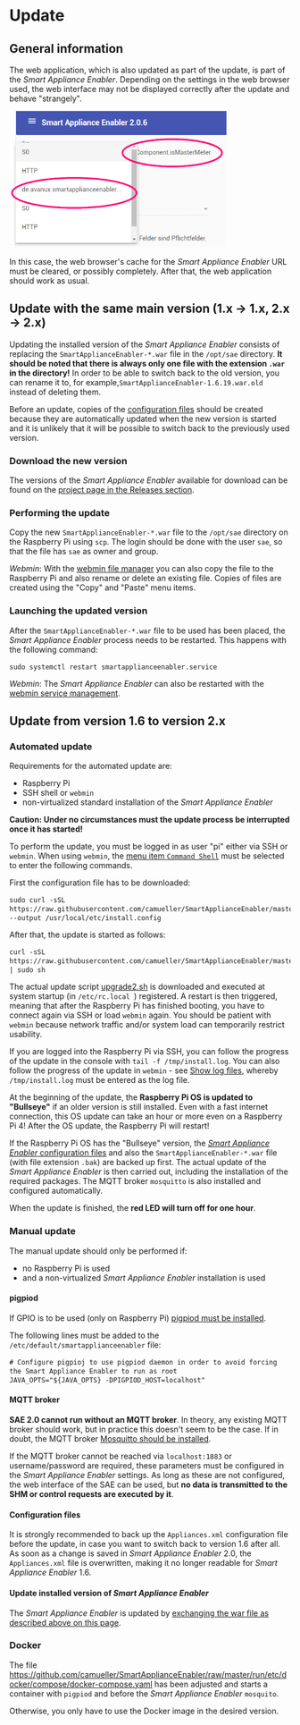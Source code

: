 # Update
## General information
The web application, which is also updated as part of the update, is part of the *Smart Appliance Enabler*. Depending on the settings in the web browser used, the web interface may not be displayed correctly after the update and behave "strangely".

![Web App Corrupt](../pics/fe/WebAppCorrupt.png)

In this case, the web browser's cache for the *Smart Appliance Enabler* URL must be cleared, or possibly completely. After that, the web application should work as usual.

## Update with the same main version (1.x -> 1.x, 2.x -> 2.x)
Updating the installed version of the *Smart Appliance Enabler* consists of replacing the `SmartApplianceEnabler-*.war` file in the `/opt/sae` directory. **It should be noted that there is always only one file with the extension `.war` in the directory!** In order to be able to switch back to the old version, you can rename it to, for example,`SmartApplianceEnabler-1.6.19.war.old` instead of deleting them.

Before an update, copies of the [configuration files](ConfigurationFiles_EN.md) should be created because they are automatically updated when the new version is started and it is unlikely that it will be possible to switch back to the previously used version.

### Download the new version
The versions of the *Smart Appliance Enabler* available for download can be found on the [project page in the Releases section](https://github.com/camueller/SmartApplianceEnabler/releases).

### Performing the update
Copy the new `SmartApplianceEnabler-*.war` file to the `/opt/sae` directory on the Raspberry Pi using `scp`. The login should be done with the user `sae`, so that the file has `sae` as owner and group.

*Webmin*: With the [webmin file manager](Webmin_EN.md) you can also copy the file to the Raspberry Pi and also rename or delete an existing file. Copies of files are created using the "Copy" and "Paste" menu items.

### Launching the updated version
After the `SmartApplianceEnabler-*.war` file to be used has been placed, the *Smart Appliance Enabler* process needs to be restarted. This happens with the following command:
```console
sudo systemctl restart smartapplianceenabler.service
```

*Webmin*: The *Smart Appliance Enabler* can also be restarted with the [webmin service management](Webmin_EN.md).

## Update from version 1.6 to version 2.x
### Automated update
Requirements for the automated update are:
- Raspberry Pi
- SSH shell or `webmin`
- non-virtualized standard installation of the *Smart Appliance Enabler*

**Caution: Under no circumstances must the update process be interrupted once it has started!**

To perform the update, you must be logged in as user "pi" either via SSH or `webmin`. When using `webmin`, the [menu item `Command Shell`](Webmin_EN.md) must be selected to enter the following commands.

First the configuration file has to be downloaded:
```console
sudo curl -sSL https://raw.githubusercontent.com/camueller/SmartApplianceEnabler/master/install/install.config --output /usr/local/etc/install.config
```

After that, the update is started as follows:
```console
curl -sSL https://raw.githubusercontent.com/camueller/SmartApplianceEnabler/master/install/upgrade.sh | sudo sh
```

The actual update script [upgrade2.sh](https://raw.githubusercontent.com/camueller/SmartApplianceEnabler/master/install/upgrade2.sh) is downloaded and executed at system startup (in `/etc/rc.local `) registered. A restart is then triggered, meaning that after the Raspberry Pi has finished booting, you have to connect again via SSH or load `webmin` again. You should be patient with `webmin` because network traffic and/or system load can temporarily restrict usability.

If you are logged into the Raspberry Pi via SSH, you can follow the progress of the update in the console with `tail -f /tmp/install.log`. You can also follow the progress of the update in `webmin` - see [Show log files](Webmin_EN.md), whereby `/tmp/install.log` must be entered as the log file.

At the beginning of the update, the **Raspberry Pi OS is updated to "Bullseye"** if an older version is still installed. Even with a fast internet connection, this OS update can take an hour or more even on a Raspberry Pi 4! After the OS update, the Raspberry Pi will restart!

If the Raspberry Pi OS has the "Bullseye" version, the [*Smart Appliance Enabler* configuration files](ConfigurationFiles_EN.md) and also the `SmartApplianceEnabler-*.war` file (with file extension `.bak`) are backed up first. The actual update of the *Smart Appliance Enabler* is then carried out, including the installation of the required packages. The MQTT broker `mosquitto` is also installed and configured automatically.

When the update is finished, the **red LED will turn off for one hour**.

### Manual update
The manual update should only be performed if:
- no Raspberry Pi is used
- and a non-virtualized *Smart Appliance Enabler* installation is used

#### pigpiod
If GPIO is to be used (only on Raspberry Pi) [pigpiod must be installed](InstallationManual_EN.md#pigpiod-installieren).

The following lines must be added to the `/etc/default/smartapplianceenabler` file:
```
# Configure pigpioj to use pigpiod daemon in order to avoid forcing the Smart Appliance Enabler to run as root
JAVA_OPTS="${JAVA_OPTS} -DPIGPIOD_HOST=localhost"
```

#### MQTT broker
**SAE 2.0 cannot run without an MQTT broker**. In theory, any existing MQTT broker should work, but in practice this doesn't seem to be the case. If in doubt, the MQTT broker [Mosquitto should be installed](InstallationManual_EN.md#mqtt-broker).

If the MQTT broker cannot be reached via `localhost:1883` or username/password are required, these parameters must be configured in the *Smart Appliance Enabler* settings. As long as these are not configured, the web interface of the SAE can be used, but **no data is transmitted to the SHM or control requests are executed by it**.

#### Configuration files
It is strongly recommended to back up the `Appliances.xml` configuration file before the update, in case you want to switch back to version 1.6 after all. As soon as a change is saved in *Smart Appliance Enabler* 2.0, the `Appliances.xml` file is overwritten, making it no longer readable for *Smart Appliance Enabler* 1.6.

#### Update installed version of *Smart Appliance Enabler*
The *Smart Appliance Enabler* is updated by [exchanging the war file as described above on this page](#performing-the-update).

### Docker
The file https://github.com/camueller/SmartApplianceEnabler/raw/master/run/etc/docker/compose/docker-compose.yaml has been adjusted and starts a container with `pigpiod` and before the *Smart Appliance Enabler* `mosquito`.

Otherwise, you only have to use the Docker image in the desired version.
